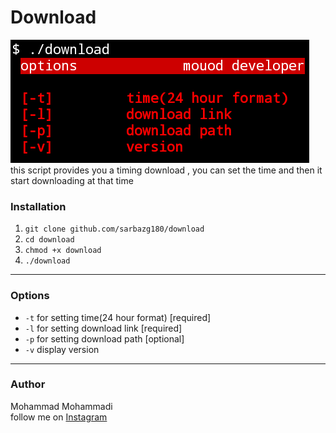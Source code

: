 # Download  
![alt screenshot](https://github.com/Sarbazg180/download/blob/master/screenshot.png)  
this script provides you a timing download , you can set the time and then it start downloading at that time

### Installation
1. `git clone github.com/sarbazg180/download`
2. `cd download`
3. `chmod +x download`
4. `./download`
___
### Options
*  `-t`  for setting time(24 hour format) [required]
*  `-l`  for setting download link [required]
*  `-p`  for setting download path [optional]
*  `-v`  display version
___
### Author
Mohammad Mohammadi  
follow me on [Instagram](https://instagram.com/sarbazg180)

